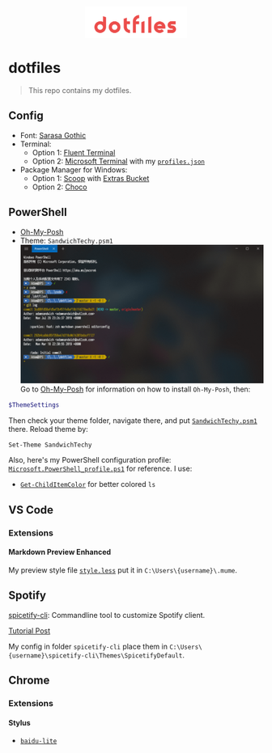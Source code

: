 <div align="center"><img src="logo.svg" alt="icon" width="40%" /></div>

# dotfiles
> This repo contains my dotfiles.

## Config

- Font: [Sarasa Gothic](https://github.com/be5invis/Sarasa-Gothic)
- Terminal: 
  - Option 1: [Fluent Terminal](https://github.com/felixse/FluentTerminal)
  - Option 2: [Microsoft Terminal](https://github.com/microsoft/terminal) with my [`profiles.json`](/Microsoft-Terminal/profiles.json)
- Package Manager for Windows:
  - Option 1: [Scoop](https://github.com/lukesampson/scoop) with [Extras Bucket](https://github.com/lukesampson/scoop-extras)
  - Option 2: [Choco](https://github.com/chocolatey/choco)

## PowerShell

- [Oh-My-Posh](https://github.com/JanDeDobbeleer/oh-my-posh)
- Theme: `SandwichTechy.psm1`
![PowerShell](assets/PowerShell.png)
Go to [Oh-My-Posh](https://github.com/JanDeDobbeleer/oh-my-posh) for information on how to install `Oh-My-Posh`, then:

```PowerShell
$ThemeSettings
```

Then check your theme folder, navigate there, and put [`SandwichTechy.psm1`](/PowerShell/SandwichTechy.psm1) there.
Reload theme by:

```PowerShell
Set-Theme SandwichTechy
```

Also, here's my PowerShell configuration profile: [`Microsoft.PowerShell_profile.ps1`](/PowerShell/Microsoft.PowerShell_profile.ps1) for reference.
I use:

- [`Get-ChildItemColor`](https://github.com/joonro/Get-ChildItemColor) for better colored `ls`

## VS Code

### Extensions

#### Markdown Preview Enhanced
My preview style file [`style.less`](/VSCode-Extensions/) put it in `C:\Users\{username}\.mume`.

## Spotify
[spicetify-cli](https://github.com/khanhas/spicetify-cli): Commandline tool to customize Spotify client.


[Tutorial Post](https://sspai.com/post/55954)


My config in folder `spicetify-cli` place them in `C:\Users\{username}\spicetify-cli\Themes\SpicetifyDefault`.

## Chrome

### Extensions

#### Stylus
- [`baidu-lite`](/Chrome/Extensions/Stylus/baidu-lite.css)